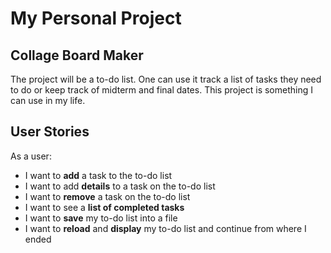 # My Personal Project

## Collage Board Maker


The project will be a to-do list. One can use it track a list of tasks they need to do or
keep track of midterm and final dates. This project is something I can use in my life.



## User Stories
As a user:
- I want to **add** a task to the to-do list
- I want to add **details** to a task on the to-do list
- I want to **remove** a task on the to-do list
- I want to see a **list of completed tasks**
- I want to **save** my to-do list into a file
- I want to **reload** and **display** my to-do list and continue from where I ended


